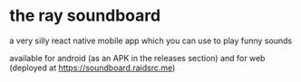 # the ray soundboard

a very silly react native mobile app which you can use to play funny sounds

available for android (as an APK in the releases section) and for web (deployed at https://soundboard.raidsrc.me)
